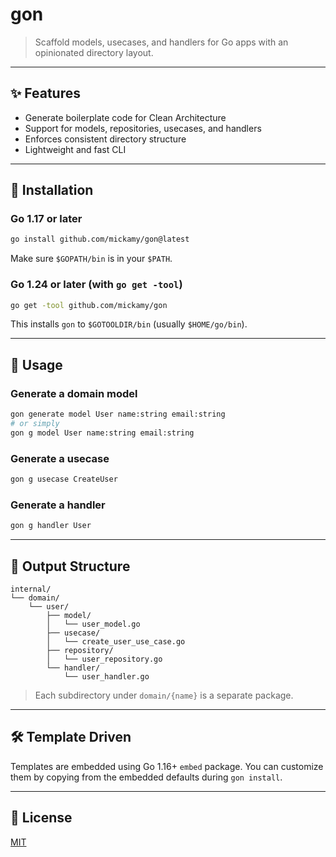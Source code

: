 # gon

> Scaffold models, usecases, and handlers for Go apps with an opinionated directory layout.

---

## ✨ Features

- Generate boilerplate code for Clean Architecture
- Support for models, repositories, usecases, and handlers
- Enforces consistent directory structure
- Lightweight and fast CLI

---

## 🚀 Installation

### Go 1.17 or later

```bash
go install github.com/mickamy/gon@latest
```

Make sure `$GOPATH/bin` is in your `$PATH`.

### Go 1.24 or later (with `go get -tool`)

```bash
go get -tool github.com/mickamy/gon
```

This installs `gon` to `$GOTOOLDIR/bin` (usually `$HOME/go/bin`).

---

## 🧪 Usage

### Generate a domain model

```bash
gon generate model User name:string email:string
# or simply
gon g model User name:string email:string
```

### Generate a usecase

```bash
gon g usecase CreateUser
```

### Generate a handler

```bash
gon g handler User
```

---

## 📁 Output Structure

```text
internal/
└── domain/
    └── user/
        ├── model/
        │   └── user_model.go
        ├── usecase/
        │   └── create_user_use_case.go
        ├── repository/
        │   └── user_repository.go
        └── handler/
            └── user_handler.go
```

> Each subdirectory under `domain/{name}` is a separate package.

---

## 🛠 Template Driven

Templates are embedded using Go 1.16+ `embed` package. You can customize them by copying from the embedded defaults
during `gon install`.

---

## 📄 License

[MIT](./LICENSE)
